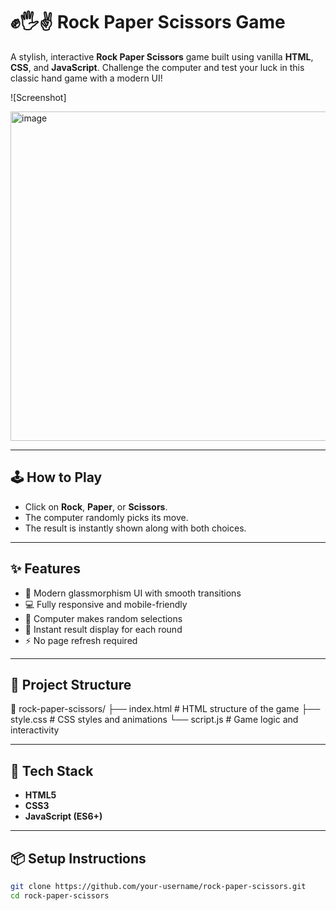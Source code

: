 # ✊🖐✌ Rock Paper Scissors Game

A stylish, interactive **Rock Paper Scissors** game built using vanilla **HTML**, **CSS**, and **JavaScript**. Challenge the computer and test your luck in this classic hand game with a modern UI!

![Screenshot]

<img width="908" height="527" alt="image" src="https://github.com/user-attachments/assets/a0067022-f1f5-4fef-8243-65f4781b3641" />



---

## 🕹️ How to Play

- Click on **Rock**, **Paper**, or **Scissors**.
- The computer randomly picks its move.
- The result is instantly shown along with both choices.

---

## ✨ Features

- 🎨 Modern glassmorphism UI with smooth transitions
- 💻 Fully responsive and mobile-friendly
- 🧠 Computer makes random selections
- 🧾 Instant result display for each round
- ⚡ No page refresh required

---

## 📁 Project Structure
📁 rock-paper-scissors/
├── index.html # HTML structure of the game
├── style.css # CSS styles and animations
└── script.js # Game logic and interactivity


---

## 🔧 Tech Stack

- **HTML5**
- **CSS3**
- **JavaScript (ES6+)**

---

## 📦 Setup Instructions

```bash
git clone https://github.com/your-username/rock-paper-scissors.git
cd rock-paper-scissors
